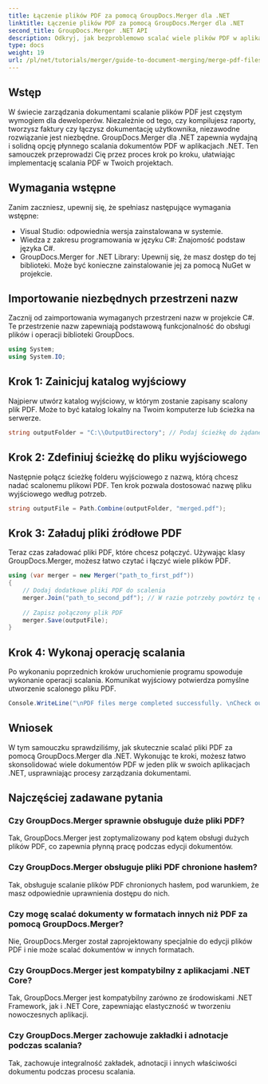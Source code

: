 ```yaml
---
title: Łączenie plików PDF za pomocą GroupDocs.Merger dla .NET
linktitle: Łączenie plików PDF za pomocą GroupDocs.Merger dla .NET
second_title: GroupDocs.Merger .NET API
description: Odkryj, jak bezproblemowo scalać wiele plików PDF w aplikacjach .NET za pomocą GroupDocs.Merger. Ten kompleksowy samouczek zapewnia jasne, krok po kroku podejście do łączenia plików PDF.
type: docs
weight: 19
url: /pl/net/tutorials/merger/guide-to-document-merging/merge-pdf-files/
---
```

## Wstęp

W świecie zarządzania dokumentami scalanie plików PDF jest częstym wymogiem dla deweloperów. Niezależnie od tego, czy kompilujesz raporty, tworzysz faktury czy łączysz dokumentację użytkownika, niezawodne rozwiązanie jest niezbędne. GroupDocs.Merger dla .NET zapewnia wydajną i solidną opcję płynnego scalania dokumentów PDF w aplikacjach .NET. Ten samouczek przeprowadzi Cię przez proces krok po kroku, ułatwiając implementację scalania PDF w Twoich projektach.

## Wymagania wstępne
Zanim zaczniesz, upewnij się, że spełniasz następujące wymagania wstępne:
- Visual Studio: odpowiednia wersja zainstalowana w systemie.
- Wiedza z zakresu programowania w języku C#: Znajomość podstaw języka C#.
- GroupDocs.Merger for .NET Library: Upewnij się, że masz dostęp do tej biblioteki. Może być konieczne zainstalowanie jej za pomocą NuGet w projekcie.

## Importowanie niezbędnych przestrzeni nazw
Zacznij od zaimportowania wymaganych przestrzeni nazw w projekcie C#. Te przestrzenie nazw zapewniają podstawową funkcjonalność do obsługi plików i operacji biblioteki GroupDocs.

```csharp
using System;
using System.IO;
```

## Krok 1: Zainicjuj katalog wyjściowy
Najpierw utwórz katalog wyjściowy, w którym zostanie zapisany scalony plik PDF. Może to być katalog lokalny na Twoim komputerze lub ścieżka na serwerze.

```csharp
string outputFolder = "C:\\OutputDirectory"; // Podaj ścieżkę do żądanego katalogu wyjściowego
```

## Krok 2: Zdefiniuj ścieżkę do pliku wyjściowego
Następnie połącz ścieżkę folderu wyjściowego z nazwą, którą chcesz nadać scalonemu plikowi PDF. Ten krok pozwala dostosować nazwę pliku wyjściowego według potrzeb.

```csharp
string outputFile = Path.Combine(outputFolder, "merged.pdf");
```

## Krok 3: Załaduj pliki źródłowe PDF
Teraz czas załadować pliki PDF, które chcesz połączyć. Używając klasy GroupDocs.Merger, możesz łatwo czytać i łączyć wiele plików PDF.

```csharp
using (var merger = new Merger("path_to_first_pdf"))
{
    // Dodaj dodatkowe pliki PDF do scalenia
    merger.Join("path_to_second_pdf"); // W razie potrzeby powtórz tę czynność dla większej liczby plików PDF
    
    // Zapisz połączony plik PDF
    merger.Save(outputFile);
}
```

## Krok 4: Wykonaj operację scalania
Po wykonaniu poprzednich kroków uruchomienie programu spowoduje wykonanie operacji scalania. Komunikat wyjściowy potwierdza pomyślne utworzenie scalonego pliku PDF.

```csharp
Console.WriteLine("\nPDF files merge completed successfully. \nCheck output in {0}", outputFolder);
```

## Wniosek
W tym samouczku sprawdziliśmy, jak skutecznie scalać pliki PDF za pomocą GroupDocs.Merger dla .NET. Wykonując te kroki, możesz łatwo skonsolidować wiele dokumentów PDF w jeden plik w swoich aplikacjach .NET, usprawniając procesy zarządzania dokumentami.

## Najczęściej zadawane pytania

### Czy GroupDocs.Merger sprawnie obsługuje duże pliki PDF?
Tak, GroupDocs.Merger jest zoptymalizowany pod kątem obsługi dużych plików PDF, co zapewnia płynną pracę podczas edycji dokumentów.

### Czy GroupDocs.Merger obsługuje pliki PDF chronione hasłem?
Tak, obsługuje scalanie plików PDF chronionych hasłem, pod warunkiem, że masz odpowiednie uprawnienia dostępu do nich.

### Czy mogę scalać dokumenty w formatach innych niż PDF za pomocą GroupDocs.Merger?
Nie, GroupDocs.Merger został zaprojektowany specjalnie do edycji plików PDF i nie może scalać dokumentów w innych formatach.

### Czy GroupDocs.Merger jest kompatybilny z aplikacjami .NET Core?
Tak, GroupDocs.Merger jest kompatybilny zarówno ze środowiskami .NET Framework, jak i .NET Core, zapewniając elastyczność w tworzeniu nowoczesnych aplikacji.

### Czy GroupDocs.Merger zachowuje zakładki i adnotacje podczas scalania?
Tak, zachowuje integralność zakładek, adnotacji i innych właściwości dokumentu podczas procesu scalania.
